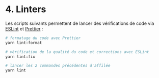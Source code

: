# 4. Linters

Les scripts suivants permettent de lancer des vérifications de code via [ESLint](https://eslint.org/) et [Prettier](https://prettier.io/) :

```sh
# formatage du code avec Prettier
yarn lint:format

# vérification de la qualité du code et corrections avec ESLint
yarn lint:fix

# lancer les 2 commandes précédentes d'affilée
yarn lint
```